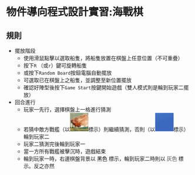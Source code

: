 # 物件導向程式設計實習:海戰棋

## 規則
* 擺放階段
  * 使用滑鼠點擊以選取船隻，將船隻放置在棋盤上任意位置（不可重疊）
  * 按下`R` （或`r`）鍵可旋轉船隻
  * 或按下`Random Board`按鈕電腦自動擺放
  * 可選取已在棋盤上之船隻，並調整至新位置擺放
  * 確認好陣型後按下`Game Start`按鍵開始遊戲（雙人模式則是輪到玩家二擺放）
* 回合進行
  * 玩家一先行，選擇棋盤上一格進行猜測
  * 若猜中敵方戰艦（以![擊中](Resources/Images/Misc/UsedByREADME/shipHit.jpg)標示）則繼續猜測，否則（以![藍色酷方框](Resources/Images/Misc/UsedByREADME/gridHit.jpg)標示）輪到玩家二
  * 玩家二猜測完後輪到玩家一
  * 當一方所有戰艦被擊沉時，遊戲結束
  * 輪到玩家一時，右邊棋盤背景以 <font color="#000000">黑色</font> 標示，輪到玩家二時則以 <font color="#4E4E4E">灰色</font> 標示。反之亦然

